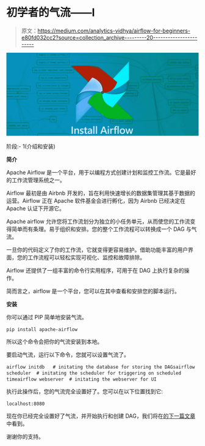 # 初学者的气流——I

> 原文：<https://medium.com/analytics-vidhya/airflow-for-beginners-e80fd032cc2?source=collection_archive---------20----------------------->

![](img/1707bce2891e80c2dab4af474d22da53.png)

阶段:- 1(介绍和安装)

**简介**

Apache Airflow 是一个平台，用于以编程方式创建计划和监控工作流。它是最好的工作流管理系统之一。

Airflow 最初是由 Airbnb 开发的，旨在利用快速增长的数据集管理其基于数据的运营。Airflow 正在 Apache 软件基金会进行孵化，因为 Airbnb 已经决定在 Apache 认证下开源它。

Apache airflow 允许您将工作流划分为独立的小任务单元，从而使您的工作流变得简单而有条理。易于组织和安排。您的整个工作流程可以转换成一个 DAG 与气流。

一旦你的代码定义了你的工作流，它就变得更容易维护。借助功能丰富的用户界面，您的工作流程可以轻松实现可视化、监控和故障排除。

Airflow 还提供了一组丰富的命令行实用程序，可用于在 DAG 上执行复杂的操作。

简而言之，airflow 是一个平台，您可以在其中查看和安排您的脚本运行。

**安装**

你可以通过 PIP 简单地安装气流。

```
pip install apache-airflow
```

所以这个命令会把你的气流安装到本地。

要启动气流，运行以下命令，您就可以设置气流了。

```
airflow initdb   # initating the database for storing the DAGsairflow scheduler  # initating the scheduler for triggering on scheduled timeairflow webserver  # initating the webserver for UI
```

执行此操作后，您的气流完全设置好了。您可以在以下位置找到它:

```
localhost:8080
```

现在你已经完全设置好了气流，并开始执行和创建 DAG，我们将在[的下一篇文章](/@rdhawan201455/airflow-for-beginners-ii-ae2a9f55d2f6)中看到。

谢谢你的支持。